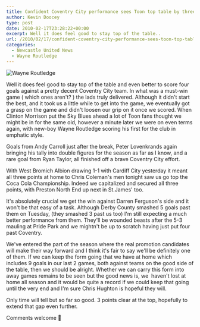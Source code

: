 ```yaml
---
title: Confident Coventry City performance sees Toon top table by three
author: Kevin Doocey
type: post
date: 2010-02-17T23:28:22+00:00
excerpt: Well it does feel good to stay top of the table..
url: /2010/02/17/confident-coventry-city-performance-sees-toon-top-table-by-three/
categories:
  - Newcastle United News
  - Wayne Routledge
---
```


![Wayne Routledge](https://static.guim.co.uk/sys-images/Sport/Pix/columnists/2010/2/17/1266441245626/newcastle-001.jpg "Routledge - Got his first goal for the club and what a good strike it was")

Well it does feel good to stay top of the table and even better to score four goals against a pretty decent Coventry City team. In what was a must-win game ( which ones aren't? ) the lads truly delivered. Although it didn't start the best, and it took us a little while to get into the game, we eventually got a grasp on the game and didn't loosen our grip on it once we scored. When Clinton Morrison put the Sky Blues ahead a lot of Toon fans thought we might be in for the same old, however a minute later we were on even terms again, with new-boy Wayne Routledge scoring his first for the club in emphatic style.

Goals from Andy Carroll just after the break, Peter Lovenkrands again bringing his tally into double figures for the season as far as I know, and a rare goal from Ryan Taylor, all finished off a brave Coventry City effort.

With West Bromich Albion drawing 1-1 with Cardiff City yesterday it meant all three points at home to Chris Coleman's men tonight saw us go top the Coca Cola Championship. Indeed we capitalized and secured all three points, with Preston North End up next in St.James' too.

It's absolutely crucial we get the win against Darren Ferguson's side and it won't be that easy of a task. Although Derby County smashed 5 goals past them on Tuesday, (they smashed 3 past us too) I'm still expecting a much better performance from them. They'll be wounded beasts after the 5-3 mauling at Pride Park and we mightn't be up to scratch having just put four past Coventry.

We've entered the part of the season where the real promotion candidates will make their way forward and I think it's fair to say we'll be definitely one of them. If we can keep the form going that we have at home which includes 9 goals in our last 2 games, both against teams on the good side of the table, then we should be alright. Whether we can carry this form into away games remains to be seen but the good news is, we  haven't lost at home all season and it would be quite a record if we could keep that going until the very end and I'm sure Chris Hughton is hopeful they will.

Only time will tell but so far so good. 3 points clear at the top, hopefully to extend that gap even further.

Comments welcome 🙂
